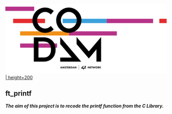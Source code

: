 [![Logo](https://github.com/qingqingqingli/readme_images/blob/master/codam_logo.png) | height=200](https://github.com/qingqingqingli/ft_printf)

## ft_printf
***The aim of this project is to recode the printf function from the C Library.***

